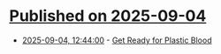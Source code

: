 # [Published on 2025-09-04](index.md)

* [2025-09-04, 12:44:00](https://soylentnews.org/article.pl?sid=25/09/03/0226210&from=rss) - [Get Ready for Plastic Blood](https://soylentnews.org/article.pl?sid=25/09/03/0226210&from=rss)
